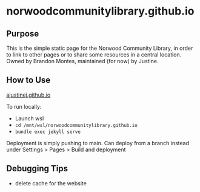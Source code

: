 # norwoodcommunitylibrary.github.io

## Purpose

This is the simple static page for the Norwood Community Library, in order to
link to other pages or to share some resources in a central location. Owned by
Brandon Montes, maintained (for now) by Justine.

## How to Use

[ajustinej.github.io](https://ajustinej.github.io)

To run locally:
- Launch wsl
- `cd /mnt/wsl/norwoodcommunitylibrary.github.io`
- `bundle exec jekyll serve`

Deployment is simply pushing to main. Can deploy from a branch instead under Settings > Pages > Build and deployment

## Debugging Tips

- delete cache for the website
